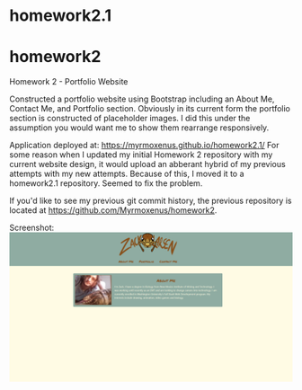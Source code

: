 # homework2.1
# homework2
Homework 2 - Portfolio Website

Constructed a portfolio website using Bootstrap including an About Me, Contact Me, and Portfolio section. Obviously in its current form the portfolio section is constructed of placeholder images. I did this under the assumption you would want me to show them rearrange responsively.

Application deployed at: https://myrmoxenus.github.io/homework2.1/
For some reason when I updated my initial Homework 2 repository with my current website design, it would upload an abberant hybrid of my previous attempts with my new attempts. Because of this, I moved it to a homework2.1 repository. Seemed to fix the problem.

If you'd like to see my previous git commit history, the previous repository is located at https://github.com/Myrmoxenus/homework2.

Screenshot: 
![alt text](Images/screenshot.png)
